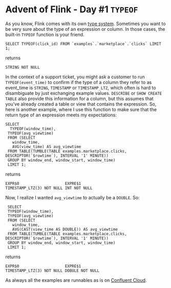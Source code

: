 # Advent of Flink - Day #1 `TYPEOF`
As you know, Flink comes with its own [type system](https://docs.confluent.io/cloud/current/flink/reference/datatypes.html). Sometimes you want to be very sure about the type of an expression or column. In those cases, the built-in `TYPEOF` function is your friend.
```
SELECT TYPEOF(click_id) FROM `examples`.`marketplace`.`clicks` LIMIT 1;
```
returns
```
STRING NOT NULL
```
In the context of a support ticket, you might ask a customer to run `TYPEOF(event_time)` to confirm if the type of a column they refer to as event_time is `STRING`, `TIMESTAMP` or `TIMESTAMP_LTZ`, which often is hard to disambiguate by just exchanging example values.
`DESCRIBE` or `SHOW CREATE TABLE` also provide this information for a column, but this assumes that you’ve already created a table or view that contains the expression. So, here is another example, where I use this function to make sure that the return type of an expression meets my expectations:
```
SELECT
  TYPEOF(window_time), 
 TYPEOF(avg_viewtime)
 FROM (SELECT 
   window_time,
   AVG(view_time) AS avg_viewtime  
 FROM TABLE(TUMBLE(TABLE examples.marketplace.clicks, DESCRIPTOR(`$rowtime`), INTERVAL '1' MINUTE))
 GROUP BY window_end, window_start, window_time)
 LIMIT 1;
```
returns
```
EXPR$0                    EXPRE$1
TIMESTAMP_LTZ(3) NOT NULL INT NOT NULL
```
Now, I realize I wanted `avg_viewtime` to actually be a `DOUBLE`. So:
```
 SELECT
 TYPEOF(window_time), 
 TYPEOF(avg_viewtime)
 FROM (SELECT 
   window_time,
   AVG(CAST(view_time AS DOUBLE)) AS avg_viewtime    
 FROM TABLE(TUMBLE(TABLE examples.marketplace.clicks, DESCRIPTOR(`$rowtime`), INTERVAL '1' MINUTE))
 GROUP BY window_end, window_start, window_time)
 LIMIT 1;
```
returns
```
EXPR$0                    EXPRE$1
TIMESTAMP_LTZ(3) NOT NULL DOBULE NOT NULL
```

As always all the examples are runnables as is on [Confluent Cloud](https://confluent.cloud). 
